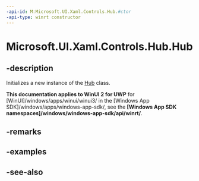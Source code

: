 ```yaml
---
-api-id: M:Microsoft.UI.Xaml.Controls.Hub.#ctor
-api-type: winrt constructor
---
```


<!-- Method syntax
public Hub()
-->

# Microsoft.UI.Xaml.Controls.Hub.Hub

## -description
Initializes a new instance of the [Hub](hub.md) class.

**This documentation applies to WinUI 2 for UWP** for [WinUI]/windows/apps/winui/winui3/ in the [Windows App SDK]/windows/apps/windows-app-sdk/, see the **[Windows App SDK namespaces]/windows/windows-app-sdk/api/winrt/**.

## -remarks

## -examples

## -see-also

